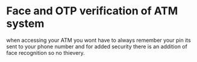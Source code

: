 # Face and OTP verification of ATM system
 when accessing your ATM you wont  have to always remember your pin its sent to your phone number and for added security there is an addition of face recognition so no thievery.
